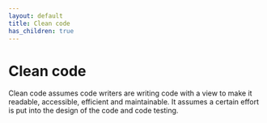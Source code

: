 ```yaml
---
layout: default
title: Clean code
has_children: true
---
```


# Clean code

Clean code assumes code writers are writing code with a view to make it readable, accessible, efficient and maintainable. It assumes a certain effort is put into the design of the code and code testing.
